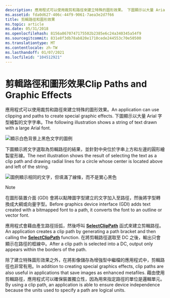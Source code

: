```yaml
---
description: 應用程式可以使用裁剪和路徑來建立特殊的圖形效果。 下圖顯示以大量 Arial 字型繪製的文字字串。
ms.assetid: fda0d627-406c-44f9-9061-7aea3e2d7f66
title: 剪輯路徑和圖形效果
ms.topic: article
ms.date: 05/31/2018
ms.openlocfilehash: 8156a8670747175502b2385e6c24a340345a54f9
ms.sourcegitcommit: 831e8f3db78ab820e1710cede244553c70e50500
ms.translationtype: MT
ms.contentlocale: zh-TW
ms.lasthandoff: 01/07/2021
ms.locfileid: "104512921"
---
```

# <a name="clip-paths-and-graphic-effects"></a><span data-ttu-id="723e9-104">剪輯路徑和圖形效果</span><span class="sxs-lookup"><span data-stu-id="723e9-104">Clip Paths and Graphic Effects</span></span>

<span data-ttu-id="723e9-105">應用程式可以使用裁剪和路徑來建立特殊的圖形效果。</span><span class="sxs-lookup"><span data-stu-id="723e9-105">An application can use clipping and paths to create special graphic effects.</span></span> <span data-ttu-id="723e9-106">下圖顯示以大量 Arial 字型繪製的文字字串。</span><span class="sxs-lookup"><span data-stu-id="723e9-106">The following illustration shows a string of text drawn with a large Arial font.</span></span>

![顯示白色背景上黑色文字的圖例](images/cspth-02.png)

<span data-ttu-id="723e9-108">下圖顯示將文字選取為剪輯路徑的結果，並針對中央位於字串上方和左邊的圓形繪製星形線。</span><span class="sxs-lookup"><span data-stu-id="723e9-108">The next illustration shows the result of selecting the text as a clip path and drawing radial lines for a circle whose center is located above and left of the string.</span></span>

![圖例顯示相同的文字，但填滿了線條，而不是實心黑色](images/cspth-03.png)

> [!Note]  
> <span data-ttu-id="723e9-110">在圖形裝置介面 (GDI) 會將以點陣圖字型建立的文字加入至路徑，然後將字型轉換成大綱或向量字型。</span><span class="sxs-lookup"><span data-stu-id="723e9-110">Before graphics device interface (GDI) adds text created with a bitmapped font to a path, it converts the font to an outline or vector font.</span></span>

 

<span data-ttu-id="723e9-111">應用程式會藉由產生路徑括弧，然後呼叫 [**SelectClipPath**](/windows/desktop/api/Wingdi/nf-wingdi-selectclippath) 函式來建立剪輯路徑。</span><span class="sxs-lookup"><span data-stu-id="723e9-111">An application creates a clip path by generating a path bracket and then calling the [**SelectClipPath**](/windows/desktop/api/Wingdi/nf-wingdi-selectclippath) function.</span></span> <span data-ttu-id="723e9-112">在將剪輯路徑選取至 DC 之後，輸出只會顯示在路徑的框線中。</span><span class="sxs-lookup"><span data-stu-id="723e9-112">After a clip path is selected into a DC, output only appears within the borders of the path.</span></span>

<span data-ttu-id="723e9-113">除了建立特殊圖形效果之外，在將影像儲存為增強型中繼檔的應用程式中，剪輯路徑也非常有用。</span><span class="sxs-lookup"><span data-stu-id="723e9-113">In addition to creating special graphics effects, clip paths are also useful in applications that save images as enhanced metafiles.</span></span> <span data-ttu-id="723e9-114">藉由使用剪輯路徑，應用程式可以確保裝置獨立性，因為用來指定路徑的單位是邏輯單元。</span><span class="sxs-lookup"><span data-stu-id="723e9-114">By using a clip path, an application is able to ensure device independence because the units used to specify a path are logical units.</span></span>

 

 



